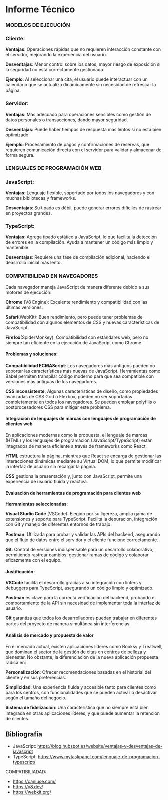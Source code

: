 # Informe Técnico

### MODELOS DE EJECUCIÓN
### Cliente:

**Ventajas**: Operaciones rápidas que no requieren interacción constante con el servidor, mejorando la experiencia del usuario.

**Desventajas**: Menor control sobre los datos, mayor riesgo de exposición si la seguridad no está correctamente gestionada.

**Ejemplo**: Al seleccionar una cita, el usuario puede interactuar con un calendario que se actualiza dinámicamente sin necesidad de refrescar la página.


### Servidor:

**Ventajas**: Más adecuado para operaciones sensibles como gestión de datos personales o transacciones, dando mayor seguridad.

**Desventajas**: Puede haber tiempos de respuesta más lentos si no está bien optimizado.

**Ejemplo**: Procesamiento de pagos y confirmaciones de reservas, que requieren comunicación directa con el servidor para validar y almacenar de forma segura.

### LENGUAJES DE PROGRAMACIÓN WEB
### JavaScript:

**Ventajas**: Lenguaje flexible, soportado por todos los navegadores y con muchas bibliotecas y frameworks.

**Desventajas**: Su tipado es débil, puede generar errores difíciles de rastrear en proyectos grandes.

### TypeScript: 

**Ventajas**: Agrega tipado estático a JavaScript, lo que facilita la detección de errores en la compilación. Ayuda a mantener un código más limpio y mantenible.

**Desventajas**: Requiere una fase de compilación adicional, haciendo el deasrrollo inicial más lento.

### COMPATIBILIDAD EN NAVEGADORES
Cada navegador maneja JavaScript de manera diferente debido a sus motores de ejecución:

**Chrome** (V8 Engine): Excelente rendimiento y compatibilidad con las últimas versiones.

**Safari**(WebKit): Buen rendimiento, pero puede tener problemas de compatibilidad con algunos elementos de CSS y nuevas características de JavaScript.

**Firefox**(SpiderMonkey): Compatibilidad con estándares web, pero no siempre tan eficiente en la ejecución de JavaScript como Chrome.

#### Problemas y soluciones:

**Compatibilidad ECMAScript**: Los navegadores más antiguos pueden no soportar las características más nuevas de JavaScript. Herramientas como Babel permiten transpilar código moderno para que sea compatible con versiones más antiguas de los navegadores.
  
**CSS inconsistente**: Algunas características de diseño, como propiedades avanzadas de CSS Grid o Flexbox, pueden no ser soportadas completamente en todos los navegadores. Se pueden emplear polyfills o postprocesadores CSS para mitigar este problema.

#### Integración de lenguajes de marcas con lenguajes de programación de clientes web

En aplicaciones modernas como la propuesta, el lenguaje de marcas (HTML) y los lenguajes de programación (JavaScript/TypeScript) están integrados de manera eficiente a través de frameworks como React.

**HTML** estructura la página, mientras que React se encarga de gestionar las interacciones dinámicas mediante su Virtual DOM, lo que permite modificar la interfaz de usuario sin recargar la página.

**CSS** gestiona la presentación y, junto con JavaScript, permite una experiencia de usuario fluida y reactiva.

#### Evaluación de herramientas de programación para clientes web
**Herramientas seleccionadas**:

**Visual Studio Code** (VSCode): Elegido por su ligereza, amplia gama de extensiones y soporte para TypeScript. Facilita la depuración, integración con Git y manejo de diferentes entornos de trabajo.

**Postman**: Utilizada para probar y validar las APIs del backend, asegurando que el flujo de datos entre el servidor y el cliente funcione correctamente.

**Git**: Control de versiones indispensable para un desarrollo colaborativo, permitiendo rastrear cambios, gestionar ramas de código y colaborar eficazmente con el equipo.

#### Justificación:

**VSCode** facilita el desarrollo gracias a su integración con linters y debuggers para TypeScript, asegurando un código limpio y optimizado.

**Postman** es clave para la correcta verificación del backend, probando el comportamiento de la API sin necesidad de implementar toda la interfaz de usuario.

**Git** garantiza que todos los desarrolladores puedan trabajar en diferentes partes del proyecto de manera simultánea sin interferencias.

#### Análisis de mercado y propuesta de valor

En el mercado actual, existen aplicaciones líderes como Booksy y Treatwell, que dominan el sector de la gestión de citas en centros de belleza y bienestar. No obstante, la diferenciación de la nueva aplicación propuesta radica en:

**Personalización**: Ofrecer recomendaciones basadas en el historial del cliente y en sus preferencias.

**Simplicidad**: Una experiencia fluida y accesible tanto para clientes como para los centros, con funcionalidades que se pueden activar o desactivar según el tamaño del negocio.

**Sistema de fidelización**: Una característica que no siempre está bien integrada en otras aplicaciones líderes, y que puede aumentar la retención de clientes.





## Bibliografía
- JavaScript: https://blog.hubspot.es/website/ventajas-y-desventajas-de-javascript
- TypeScript: https://www.mytaskpanel.com/lenguaje-de-programacion-typescript/

COMPATIBILIADAD:
- https://caniuse.com/
- https://v8.dev/
- https://webkit.org/

